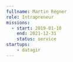 ```yaml
---
fullname: Martin Régner
role: Intrapreneur
missions:
  - start: 2019-01-10
    end: 2021-12-31
    status: service
startups:
    - datagir
---
```

